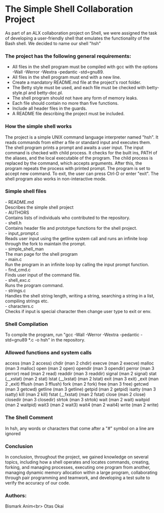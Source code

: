 <h1> The Simple Shell Collaboration Project</h1>
As part of an ALX collaboration project on Shell, we were assigned the task of developing a user-friendly shell that emulates the functionality of the Bash shell. We decided to name our shell "hsh"

<h3>The project has the following general requirements:</h3>

- All files in the shell program must be compiled with gcc with the options -Wall -Werror -Wextra -pedantic -std=gnu89.
- All files in the shell program must end with a new line.
- Create a mandatory README.md file at the project's root folder.
- The Betty style must be used, and each file must be checked with betty-style.pl and betty-doc.pl.
- The shell program should not have any form of memory leaks.
- Each file should contain no more than five functions.
- Include all header files in the guards.
- A README file describing the project must be included.

<h3>How the simple shell works</h3>
The project is a simple UNIX command language interpreter named "hsh".
It reads commands from either a file or standard input and executes them.
The shell program prints a prompt and awaits a user input.
The input command is checked with child process.
It checks for the built ins, PATH of the aliases, and the local executable of the program.
The child process is replaced by the command, which accepts arguments.
After this, the program repeats the process with printed prompt.
The program is set to accept new command.
To exit, the user can press Ctrl-D or enter "exit".
The shell program also works in non-interactive mode.

<h3>Simple shell files</h3>
- README.md <br/> Describes the simple shell project<br/>
- AUTHORS <br/> Contains lists of individuals who contributed to the repository.<br/>
- shell.h <br/> Contains header file and prototype functions for the shell project.<br/>
- input_prompt.c <br/> Reads user input using the getline system call and runs an infinite loop through the fork to maintain the prompt.<br/>
- simple_shell_man <br/> The man page for the shell program<br/>
- main.c <br/> Run the program in an infinite loop by calling the input prompt function.<br/>
- find_cmd.c <br/> Finds user input of the command file.<br/>
- shell_exc.c<br/> Runs the program command.<br/>
- strings.c <br/> Handles the shell string length, writing a string, searching a string in a list, compiling strings etc.<br/>
- characters.c <br/> Checks if input is special character then change user type to exit or env.<br/>

<h3>Shell Compilation</h3>
To compile the program, run "gcc -Wall -Werror -Wextra -pedantic -std=gnu89 *.c -o hsh"
in the repository.

<h3>Allowed functions and system calls</h3>
access (man 2 access) chdir (man 2 chdir) execve (man 2 execve) malloc (man 3 malloc)
open (man 2 open) opendir (man 3 opendir) perror (man 3 perror) read (man 2 read)
readdir (man 3 readdir) signal (man 2 signal) stat (__xstat) (man 2 stat) lstat (__lxstat) (man 2 lstat)
exit (man 3 exit) _exit (man 2 _exit) fflush (man 3 fflush) fork (man 2 fork) free (man 3 free) getcwd
(man 3 getcwd) getline (man 3 getline) getpid (man 2 getpid) isatty (man 3 isatty) kill (man 2 kill)
fstat (__fxstat) (man 2 fstat) close (man 2 close) closedir (man 3 closedir) strtok (man 3 strtok)
wait (man 2 wait) waitpid (man 2 waitpid) wait3 (man 2 wait3) wait4 (man 2 wait4) write (man 2 write)

<h3>The Shell Comment</h3>
In hsh, any words or characters that come after a "#" symbol on a line are ignored

<h3>Conclusion</h3>
In conclusion, throughout the project, we gained knowledge on several topics, including how a
shell operates and locates commands, creating, forking, and managing processes, executing one
program from another, managing dynamic memory allocation within a large program, collaborating
through pair programming and teamwork, and developing a test suite to verify the accuracy of
our code.

<h3>Authors:</h3>
Bismark Anim<<wherescobby@gmail.com>br>
Otas Okai <niiotasalokome@gmail.com>

